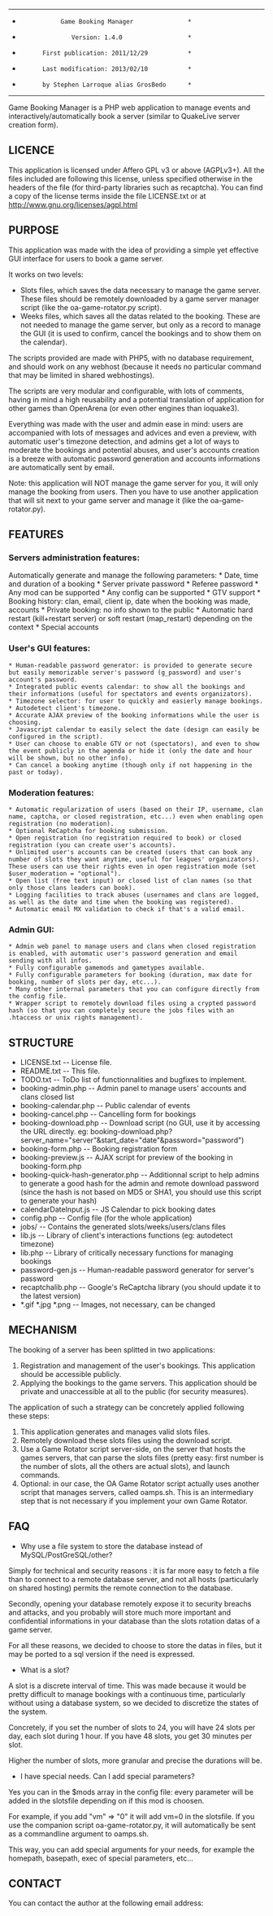 *****************************************************
*	        	 Game Booking Manager            	*
*					Version: 1.4.0					*
*			First publication: 2011/12/29			*
*			Last modification: 2013/02/10			*
*			by Stephen Larroque alias GrosBedo		*
*****************************************************

Game Booking Manager is a PHP web application to manage events and interactively/automatically book a server (similar to QuakeLive server creation form).

LICENCE
-------

This application is licensed under Affero GPL v3 or above (AGPLv3+). All the files included are following this license, unless specified otherwise in the headers of the file (for third-party libraries such as recaptcha).
You can find a copy of the license terms inside the file LICENSE.txt or at http://www.gnu.org/licenses/agpl.html

PURPOSE
-------

This application was made with the idea of providing a simple yet effective GUI interface for users to book a game server.

It works on two levels:
* Slots files, which saves the data necessary to manage the game server. These files should be remotely downloaded by a game server manager script (like the oa-game-rotator.py script).
* Weeks files, which saves all the datas related to the booking. These are not needed to manage the game server, but only as a record to manage the GUI (it is used to confirm, cancel the bookings and to show them on the calendar).

The scripts provided are made with PHP5, with no database requirement, and should work on any webhost (because it needs no particular command that may be limited in shared webhostings).

The scripts are very modular and configurable, with lots of comments, having in mind a high reusability and a potential translation of application for other games than OpenArena (or even other engines than ioquake3).

Everything was made with the user and admin ease in mind: users are accompanied with lots of messages and advices and even a preview, with automatic user's timezone detection, and admins get a lot of ways to moderate the bookings and potential abuses, and user's accounts creation is a breeze with automatic password generation and accounts informations are automatically sent by email.

Note: this application will NOT manage the game server for you, it will only manage the booking from users. Then you have to use another application that will sit next to your game server and manage it (like the oa-game-rotator.py).

FEATURES
--------


### Servers administration features:
Automatically generate and manage the following parameters:
    * Date, time and duration of a booking
    * Server private password
    * Referee password
    * Any mod can be supported
    * Any config can be supported
    * GTV support
    * Booking history: clan, email, client ip, date when the booking was made, accounts
    * Private booking: no info shown to the public
    * Automatic hard restart (kill+restart server) or soft restart (map_restart) depending on the context
    * Special accounts

### User's GUI features:
    * Human-readable password generator: is provided to generate secure but easily memorizable server's password (g_password) and user's account's password.
    * Integrated public events calendar: to show all the bookings and their informations (useful for spectators and events organizators).
    * Timezone selector: for user to quickly and easierly manage bookings.
    * Autodetect client's timezone.
    * Accurate AJAX preview of the booking informations while the user is choosing.
    * Javascript calendar to easily select the date (design can easily be configured in the script).
    * User can choose to enable GTV or not (spectators), and even to show the event publicly in the agenda or hide it (only the date and hour will be shown, but no other info).
    * Can cancel a booking anytime (though only if not happening in the past or today).

### Moderation features:
    * Automatic regularization of users (based on their IP, username, clan name, captcha, or closed registration, etc...) even when enabling open registration (no moderation).
    * Optional ReCaptcha for booking submission.
    * Open registration (no registration required to book) or closed registration (you can create user's accounts).
    * Unlimited user's accounts can be created (users that can book any number of slots they want anytime, useful for leagues' organizators). These users can use their rights even in open registration mode (set $user_moderation = "optional").
    * Open list (free text input) or closed list of clan names (so that only those clans leaders can book).
    * Logging facilities to track abuses (usernames and clans are logged, as well as the date and time when the booking was registered).
    * Automatic email MX validation to check if that's a valid email.

### Admin GUI:
    * Admin web panel to manage users and clans when closed registration is enabled, with automatic user's password generation and email sending with all infos.
    * Fully configurable gamemods and gametypes available.
    * Fully configurable parameters for booking (duration, max date for booking, number of slots per day, etc...).
    * Many other internal parameters that you can configure directly from the config file.
    * Wrapper script to remotely download files using a crypted password hash (so that you can completely secure the jobs files with an .htaccess or unix rights management).

STRUCTURE
---------

- LICENSE.txt -- License file.
- README.txt -- This file.
- TODO.txt -- ToDo list of functionnalities and bugfixes to implement.
- booking-admin.php -- Admin panel to manage users' accounts and clans closed list
- booking-calendar.php -- Public calendar of events
- booking-cancel.php -- Cancelling form for bookings
- booking-download.php -- Download script (no GUI, use it by accessing the URL directly. eg: booking-download.php?server_name="server"&start_date="date"&password="password")
- booking-form.php -- Booking registration form
- booking-preview.js -- AJAX script for preview of the booking in booking-form.php
- booking-quick-hash-generator.php -- Additionnal script to help admins to generate a good hash for the admin and remote download password (since the hash is not based on MD5 or SHA1, you should use this script to generate your hash)
- calendarDateInput.js -- JS Calendar to pick booking dates
- config.php -- Config file (for the whole application)
- jobs/ -- Contains the generated slots/weeks/users/clans files
- lib.js -- Library of client's interactions functions (eg: autodetect timezone)
- lib.php -- Library of critically necessary functions for managing bookings
- password-gen.js -- Human-readable password generator for server's password
- recaptchalib.php -- Google's ReCaptcha library (you should update it to the latest version)
- *.gif *.jpg *.png -- Images, not necessary, can be changed

MECHANISM
---------

The booking of a server has been splitted in two applications:

1. Registration and management of the user's bookings. This application should be accessible publicly.
2. Applying the bookings to the game servers. This application should be private and unaccessible at all to the public (for security measures).

The application of such a strategy can be concretely applied following these steps:

1. This application generates and manages valid slots files.
2. Remotely download these slots files using the download script.
3. Use a Game Rotator script server-side, on the server that hosts the games servers, that can parse the slots files (pretty easy: first number is the number of slots, all the others are actual slots), and launch commands.
4. Optional: in our case, the OA Game Rotator script actually uses another script that manages servers, called oamps.sh. This is an intermediary step that is not necessary if you implement your own Game Rotator.

FAQ
---
- Why use a file system to store the database instead of MySQL/PostGreSQL/other?

Simply for technical and security reasons : it is far more easy to fetch a file than to connect to a remote database server, and not all hosts (particularly on shared hosting) permits the remote connection to the database.

Secondly, opening your database remotely expose it to security breachs and attacks, and you probably will store much more important and confidential informations in your database than the slots rotation datas of a game server.

For all these reasons, we decided to choose to store the datas in files, but it may be ported to a sql version if the need is expressed.

- What is a slot?

A slot is a discrete interval of time. This was made because it would be pretty difficult to manage bookings with a continuous time, particularly without using a database system, so we decided to discretize the states of the system.

Concretely, if you set the number of slots to 24, you will have 24 slots per day, each slot during 1 hour. If you have 48 slots, you get 30 minutes per slot.

Higher the number of slots, more granular and precise the durations will be.

- I have special needs. Can I add special parameters?

Yes you can in the $mods array in the config file: every parameter will be added in the slotsfile depending on if this mod is choosen.

For example, if you add "vm" => "0" it will add vm=0 in the slotsfile. If you use the companion script oa-game-rotator.py, it will automatically be sent as a commandline argument to oamps.sh.

This way, you can add special arguments for your needs, for example the homepath, basepath, exec of special parameters, etc...

CONTACT
-------

You can contact the author at the following email address:

<grosbedo at gmail dot com>

